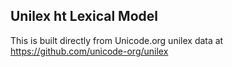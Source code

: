 Unilex ht Lexical Model
----------------------

This is built directly from Unicode.org unilex data at
https://github.com/unicode-org/unilex
